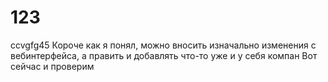 # 123
ccvgfg45
Короче как я понял, можно вносить изначально изменения с вебинтерфейса, а править и добавлять что-то уже и у себя компан
Вот сейчас и проверим
